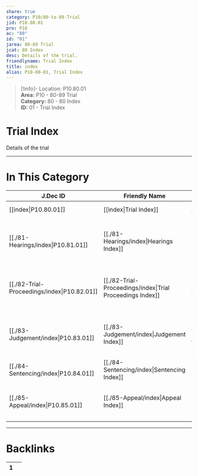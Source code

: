 ```yaml
---  
share: true  
category: P10/80-to-89-Trial  
jid: P10.80.01  
pro: P10  
ac: "80"  
id: "01"  
jarea: 80-89 Trial  
jcat: 80 Index  
desc: Details of the trial.  
friendlyname: Trial Index  
title: index  
alias: P10-80-01, Trial Index  
---  
```

  
>[!info]- Location: P10.80.01  
>**Area:** P10 - 80-89 Trial  
>**Category:** 80 - 80 Index  
>**ID:** 01 - Trial Index  
  
# Trial Index  
  
Details of the trial   
  
  
  
---  
# In This Category  
  
| J.Dec ID                                                                                        | Friendly Name                                                                                                 | Description                                                     |  
| ----------------------------------------------------------------------------------------------- | ------------------------------------------------------------------------------------------------------------- | --------------------------------------------------------------- |  
| [[index\|P10.80.01]]                      | [[index\|Trial Index]]                                  | Details of the trial.                                           |  
| [[./81-Hearings/index\|P10.81.01]]          | [[./81-Hearings/index\|Hearings Index]]                   | Any details of pre-trial hearings, prelim hearings or hearings. |  
| [[./82-Trial-Proceedings/index\|P10.82.01]] | [[./82-Trial-Proceedings/index\|Trial Proceedings Index]] | Anything and everything that happened during trial.             |  
| [[./83-Judgement/index\|P10.83.01]]         | [[./83-Judgement/index\|Judgement Index]]                 | Details regarding the judgement outcome from trial.             |  
| [[./84-Sentencing/index\|P10.84.01]]        | [[./84-Sentencing/index\|Sentencing Index]]               | Information about the sentencing.                               |  
| [[./85-Appeal/index\|P10.85.01]]            | [[./85-Appeal/index\|Appeal Index]]                       | If applicable, information about appeal(s).                     |  
  
  
---  
# Backlinks  
<div><table class="dataview table-view-table"><thead class="table-view-thead"><tr class="table-view-tr-header"><th class="table-view-th"><span></span><span class="dataview small-text">1</span></th><th class="table-view-th"><span></span></th></tr></thead><tbody class="table-view-tbody"></tbody></table></div>